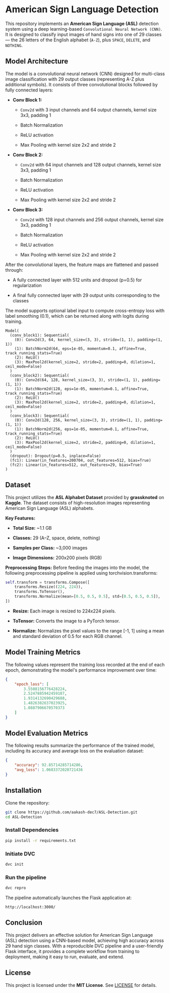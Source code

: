 # American Sign Language Detection

This repository implements an **American Sign Language (ASL)** detection system using a deep learning-based `Convolutional Neural Network (CNN)`. It is designed to classify input images of hand signs into one of 29 classes — the 26 letters of the English alphabet (`A-Z`), plus `SPACE`, `DELETE`, and `NOTHING`.

## Model Architecture

The model is a convolutional neural network (CNN) designed for multi-class image classification with 29 output classes (representing A-Z plus additional symbols). It consists of three convolutional blocks followed by fully connected layers:

- **Conv Block 1:**

  - `Conv2d` with 3 input channels and 64 output channels, kernel size 3x3, padding 1

  - Batch Normalization

  - ReLU activation

  - Max Pooling with kernel size 2x2 and stride 2

- **Conv Block 2:**

  - `Conv2d` with 64 input channels and 128 output channels, kernel size 3x3, padding 1

  - Batch Normalization

  - ReLU activation

  - Max Pooling with kernel size 2x2 and stride 2

- **Conv Block 3:**

  - `Conv2d` with 128 input channels and 256 output channels, kernel size 3x3, padding 1

  - Batch Normalization

  - ReLU activation

  - Max Pooling with kernel size 2x2 and stride 2

After the convolutional layers, the feature maps are flattened and passed through:

- A fully connected layer with 512 units and dropout (p=0.5) for regularization

- A final fully connected layer with 29 output units corresponding to the classes

The model supports optional label input to compute cross-entropy loss with label smoothing (0.1), which can be returned along with logits during training.

```text
Model(
  (conv_block1): Sequential(
    (0): Conv2d(3, 64, kernel_size=(3, 3), stride=(1, 1), padding=(1, 1))
    (1): BatchNorm2d(64, eps=1e-05, momentum=0.1, affine=True, track_running_stats=True)
    (2): ReLU()
    (3): MaxPool2d(kernel_size=2, stride=2, padding=0, dilation=1, ceil_mode=False)
  )
  (conv_block2): Sequential(
    (0): Conv2d(64, 128, kernel_size=(3, 3), stride=(1, 1), padding=(1, 1))
    (1): BatchNorm2d(128, eps=1e-05, momentum=0.1, affine=True, track_running_stats=True)
    (2): ReLU()
    (3): MaxPool2d(kernel_size=2, stride=2, padding=0, dilation=1, ceil_mode=False)
  )
  (conv_block3): Sequential(
    (0): Conv2d(128, 256, kernel_size=(3, 3), stride=(1, 1), padding=(1, 1))
    (1): BatchNorm2d(256, eps=1e-05, momentum=0.1, affine=True, track_running_stats=True)
    (2): ReLU()
    (3): MaxPool2d(kernel_size=2, stride=2, padding=0, dilation=1, ceil_mode=False)
  )
  (dropout): Dropout(p=0.5, inplace=False)
  (fc1): Linear(in_features=200704, out_features=512, bias=True)
  (fc2): Linear(in_features=512, out_features=29, bias=True)
)
```

## Dataset

This project utilizes the **ASL Alphabet Dataset** provided by **grassknoted** on **Kaggle**. The dataset consists of high-resolution images representing American Sign Language (ASL) alphabets.

**Key Features:**

- **Total Size:** ~1.1 GB

- **Classes:** 29 (A–Z, space, delete, nothing)

- **Samples per Class:** ~3,000 images

- **Image Dimensions:** 200x200 pixels (RGB)

**Preprocessing Steps:**
Before feeding the images into the model, the following preprocessing pipeline is applied using torchvision.transforms:

```python
self.transform = transforms.Compose([
    transforms.Resize((224, 224)),
    transforms.ToTensor(),
    transforms.Normalize(mean=[0.5, 0.5, 0.5], std=[0.5, 0.5, 0.5]),
])
```

- **Resize:** Each image is resized to 224x224 pixels.

- **ToTensor:** Converts the image to a PyTorch tensor.

- **Normalize:** Normalizes the pixel values to the range [-1, 1] using a mean and standard deviation of 0.5 for each RGB channel.

## Model Training Metrics

The following values represent the training loss recorded at the end of each epoch, demonstrating the model's performance improvement over time:

```json
{
    "epoch_loss": [
        3.5508156776428224,
        2.5247885942459107,
        1.9314132690429688,
        1.4826382637023925,
        1.0887906670570373
    ]
}
```

## Model Evaluation Metrics

The following results summarize the performance of the trained model, including its accuracy and average loss on the evaluation dataset:

```json
{
    "accuracy": 92.85714285714286,
    "avg_loss": 1.0683372020721436
}
```

## Installation

Clone the repository:

```sh
git clone https://github.com/aakash-dec7/ASL-Detection.git
cd ASL-Detection
```

### Install Dependencies

```sh
pip install -r requirements.txt
```

### Initiate DVC

```sh
dvc init
```

### Run the pipeline

```sh
dvc repro
```

The pipeline automatically launches the Flask application at:

```text
http://localhost:3000/
```

## Conclusion

This project delivers an effective solution for American Sign Language (ASL) detection using a CNN-based model, achieving high accuracy across 29 hand sign classes. With a reproducible DVC pipeline and a user-friendly Flask interface, it provides a complete workflow from training to deployment, making it easy to run, evaluate, and extend.

## License

This project is licensed under the **MIT License**. See [LICENSE](LICENSE) for details.

